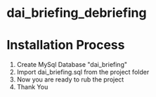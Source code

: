 # dai_briefing_debriefing

# Installation Process #
1.  Create MySql Database "dai_briefing"
2.  Import dai_briefing.sql from the project folder
3.  Now you are ready to rub the project
4.  Thank You

